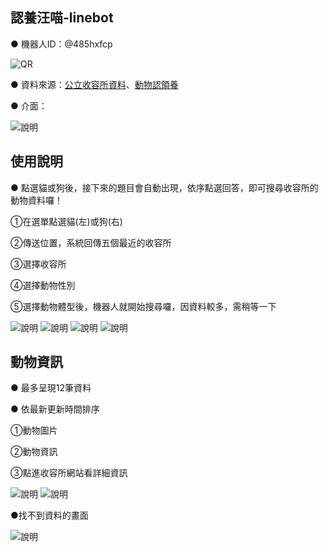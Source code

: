 ## 認養汪喵-linebot

● 機器人ID：@485hxfcp

![QR](./img/485hxfcp.png)

● 資料來源：[公立收容所資料](https://data.gov.tw/dataset/134284)、[動物認領養](https://data.gov.tw/dataset/85903)

● 介面：

![說明](./img/LINE_ALBUM_1.jpg)


## 使用說明

● 點選貓或狗後，接下來的題目會自動出現，依序點選回答，即可搜尋收容所的動物資料囉！

①在選單點選貓(左)或狗(右)

②傳送位置，系統回傳五個最近的收容所

③選擇收容所

④選擇動物性別

⑤選擇動物體型後，機器人就開始搜尋囉，因資料較多，需稍等一下

![說明](./img/LINE_ALBUM_2.jpg)
![說明](./img/LINE_ALBUM_4.jpg)
![說明](./img/LINE_ALBUM_5.jpg)
![說明](./img/LINE_ALBUM_6.jpg)

## 動物資訊


● 最多呈現12筆資料

● 依最新更新時間排序

①動物圖片

②動物資訊

③點進收容所網站看詳細資訊

![說明](./img/LINE_ALBUM_7.jpg)
![說明](./img/LINE_ALBUM_8.jpg)

●找不到資料的畫面

![說明](./img/LINE_ALBUM_9.jpg)
